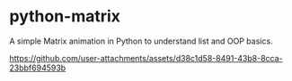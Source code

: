 # python-matrix

A simple Matrix animation in Python to understand list and OOP basics.

https://github.com/user-attachments/assets/d38c1d58-8491-43b8-8cca-23bbf694593b